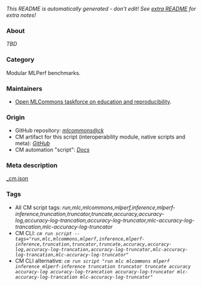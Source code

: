 *This README is automatically generated - don't edit! See [extra README](README-extra.md) for extra notes!*

### About

*TBD*

### Category

Modular MLPerf benchmarks.

### Maintainers

* [Open MLCommons taskforce on education and reproducibility](https://github.com/mlcommons/ck/blob/master/docs/mlperf-education-workgroup.md).

### Origin

* GitHub repository: *[mlcommons@ck](https://github.com/mlcommons/ck/tree/master/cm-mlops)*
* CM artifact for this script (interoperability module, native scripts and meta): *[GitHub](https://github.com/mlcommons/ck/tree/master/cm-mlops/script/truncate-mlperf-inference-accuracy-log)*
* CM automation "script": *[Docs](https://github.com/octoml/ck/blob/master/docs/list_of_automations.md#script)*


### Meta description
[_cm.json](_cm.json)


### Tags
* All CM script tags: *run,mlc,mlcommons,mlperf,inference,mlperf-inference,truncation,truncator,truncate,accuracy,accuracy-log,accuracy-log-trancation,accuracy-log-truncator,mlc-accuracy-log-trancation,mlc-accuracy-log-truncator*
* CM CLI: *`cm run script --tags="run,mlc,mlcommons,mlperf,inference,mlperf-inference,truncation,truncator,truncate,accuracy,accuracy-log,accuracy-log-trancation,accuracy-log-truncator,mlc-accuracy-log-trancation,mlc-accuracy-log-truncator"`*
* CM CLI alternative: *`cm run script "run mlc mlcommons mlperf inference mlperf-inference truncation truncator truncate accuracy accuracy-log accuracy-log-trancation accuracy-log-truncator mlc-accuracy-log-trancation mlc-accuracy-log-truncator"`*
